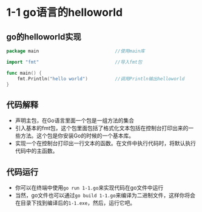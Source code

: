 # 1-1 go语言的helloworld

## go的helloworld实现

```go
package main                            //使用main库

import "fmt"                            //导入fmt包

func main() {
    fmt.Println("hello world")          //调用Println输出helloworld
}

```

## 代码解释

* 声明主包，在Go语言里面一个包是一组方法的集合
* 引入基本的fmt包，这个包里面包括了格式化文本包括在控制台打印出来的一些方法。这个包是你安装Go的时候的一个基本库。
* 实现一个在控制台打印出一行文本的函数。在文件中执行代码时，将默认执行代码中的主函数。

## 代码运行

* 你可以在终端中使用`go run 1-1.go`来实现代码在go文件中运行
* 当然，go文件也可以通过`go build 1-1.go`来编译为二进制文件，这样你将会在目录下找到编译后的`1-1.exe`，然后，运行它吧。
